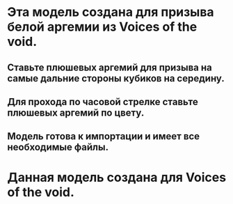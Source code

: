 # Эта модель создана для призыва белой аргемии из Voices of the void.
## Ставьте плюшевых аргемий для призыва на самые дальние стороны кубиков на середину.
## Для прохода по часовой стрелке ставьте плюшевых аргемий по цвету.
## Модель готова к импортации и имеет все необходимые файлы.
# Данная модель создана для Voices of the void.
